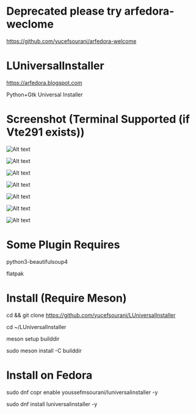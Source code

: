 # Deprecated please try arfedora-weclome

https://github.com/yucefsourani/arfedora-welcome


# LUniversalInstaller
https://arfedora.blogspot.com

Python+Gtk  Universal Installer



# Screenshot (Terminal Supported (if Vte291 exists))

![Alt text](https://raw.githubusercontent.com/yucefsourani/LUniversalInstaller/master/Screenshot/0.png "Screenshot")


![Alt text](https://raw.githubusercontent.com/yucefsourani/LUniversalInstaller/master/Screenshot/1.png "Screenshot")


![Alt text](https://raw.githubusercontent.com/yucefsourani/LUniversalInstaller/master/Screenshot/2.png "Screenshot")


![Alt text](https://raw.githubusercontent.com/yucefsourani/LUniversalInstaller/master/Screenshot/3.png "Screenshot")


![Alt text](https://raw.githubusercontent.com/yucefsourani/LUniversalInstaller/master/Screenshot/4.png "Screenshot")


![Alt text](https://raw.githubusercontent.com/yucefsourani/LUniversalInstaller/master/Screenshot/5.png "Screenshot")


![Alt text](https://raw.githubusercontent.com/yucefsourani/LUniversalInstaller/master/Screenshot/6.png "Screenshot")





# Some Plugin Requires

python3-beautifulsoup4

flatpak


# Install (Require Meson)

cd && git clone https://github.com/yucefsourani/LUniversalInstaller

cd ~/LUniversalInstaller

meson setup builddir

sudo meson install -C builddir


# Install on Fedora

 sudo dnf copr enable youssefmsourani/luniversalinstaller -y
 
 sudo dnf install luniversalinstaller -y

